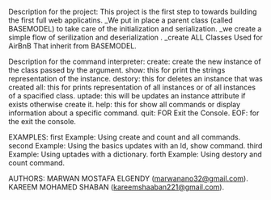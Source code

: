 Description for the project:
This project is the first step to towards building the first full web applicatins.
_We put in place a parent class (called BASEMODEL) to take care of the initialization and serialization.
_we create a simple flow of serilization and deserialization .
_create ALL Classes Used for AirBnB That inherit from BASEMODEL.

Description for the command interpreter:
create: create the new instance of the class passed by the argument.
show: this for print the strings representation of the instance.
destory: this for deletes an instance that was created
all: this for prints representation of all instances or of all instances of a spacified class.
uptade: this will be updates an instance attribute if exists otherwise create it.
help: this for show all commands or display information about a specific command.
quit: FOR Exit the Console.
EOF: for the exit the console.

EXAMPLES:
first Example: Using create and count and all commands.
second Example: Using the basics updates with an ld, show command.
third Example: Using uptades with a dictionary.
forth Example: Using destory and count command.


AUTHORS:
MARWAN MOSTAFA ELGENDY (marwanano32@gmail.com).
KAREEM MOHAMED SHABAN (kareemshaaban221@gmail.com).
